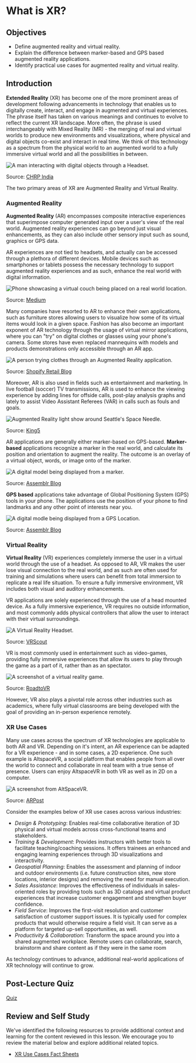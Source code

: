 # What is XR?

## Objectives

- Define augmented reality and virtual reality.
- Explain the difference between marker-based and GPS based augmented reality applications.
- Identify practical use cases for augmented reality and virtual reality.

## Introduction

**Extended Reality** (XR) has become one of the more prominent areas of development following advancements in technology that enables us to digitally create, interact, and engage in augmented and virtual experiences. The phrase itself has taken on various meanings and continues to evolve to reflect the current XR landscape. More often, the phrase is used interchangeably with Mixed Reality (MR) - the merging of real and virtual worlds to produce new environments and visualizations, where physical and digital objects co-exist and interact in real time. We think of this technology as a spectrum from the physical world to an augmented world to a fully immersive virtual world and all the possibilities in between.

![A man interacting with digital objects through a Headset.](../../images/xr-show.png)

Source: [CHRP India](https://www.chrp-india.com/blog/extended-reality-the-new-age-immersive-technology-star/)

The two primary areas of XR are Augmented Reality and Virtual Reality.

### Augmented Reality

**Augmented Reality** (AR) encompasses composite interactive experiences that superimpose computer generated input over a user's view of the real world. Augmented reality experiences can go beyond just visual enhancements, as they can also include other sensory input such as sound, graphics or GPS data.

AR experiences are not tied to headsets, and actually can be accessed through a plethora of different devices. Mobile devices such as smartphones or tablets possess the necessary technology to support augmented reality experiences and as such, enhance the real world with digital information.

![Phone showcasing a virtual couch being placed on a real world location.](../../images/ar-furniture-placement.png)

Source: [Medium](https://medium.com/@riyajohn9495/why-augmented-reality-is-important-5f558fab2a0f)

Many companies have resorted to AR to enhance their own applications, such as furniture stores allowing users to visualize how some of its virtual items would look in a given space. Fashion has also become an important exponent of AR technology through the usage of virtual mirror applications, where you can "try" on digital clothes or glasses using your phone's camera. Some stores have even replaced mannequins with models and products demonstrations only accessible through an AR app.

![A person trying clothes through an Augmented Reality application.](../../images/smart-dresser-app.jpg)

Source: [Shopify Retail Blog](https://www.shopify.com/retail/how-these-retailers-are-using-augmented-reality-to-enhance-the-customer-experience)

Moreover, AR is also used in fields such as entertainment and marketing. In live football (soccer) TV transmissions, AR is used to enhance the viewing experience by adding lines for offside calls, post-play analysis graphs and lately to assist Video Assistant Referees (VAR) in calls such as fouls and goals.

![Augmented Reality light show around Seattle's Space Needle.](../../images/ar-space-needle-show.png)

Source: [King5](https://www.king5.com/article/news/local/seattles-stunning-new-years-at-the-needle-show-goes-virtual-this-year/281-0ec1d1e2-543d-4fe2-bc07-37968691b905)

AR applications are generally either marker-based on GPS-based. **Marker-based** applications recognize a marker in the real world, and calculate its position and orientation to augment the reality. The outcome is an overlay of a virtual object, words, or image onto of the marker.

![A digital model being displayed from a marker.](../../images/ar-marker-based.png)​

Source: [Assemblr Blog](https://blog.assemblrworld.com/3-different-types-of-marker/)

**GPS based** applications take advantage of Global Positioning System (GPS) tools in your phone. The applications use the position of your phone to find landmarks and any other point of interests near you.

![A digital modle being displayed from a GPS Location.](../../images/ar-gps-based.png)

Source: [Assemblr Blog](https://blog.assemblrworld.com/3-different-types-of-marker/)

### Virtual Reality

**Virtual Reality** (VR) experiences completely immerse the user in a virtual world through the use of a headset. As opposed to AR, VR makes the user lose visual connection to the real world, and as such are often used for training and simulations where users can benefit from total immersion to replicate a real life situation. To ensure a fully immersive environment, VR includes both visual and auditory enhancements.

VR applications are solely experienced through the use of a head mounted device. As a fully immersive experience, VR requires no outside information, and most commonly adds physical controllers that allow the user to interact with their virtual surroundings.

![A Virtual Reality Headset.](../../images/vr-headset.png)

Source: [VRScout](https://vrscout.com/news/samsungs-odyssey-vr-headset-oled/)

VR is most commonly used in entertainment such as video-games, providing fully immersive experiences that allow its users to play through the game as a part of it, rather than as an spectator.

![A screenshot of a virtual reality game.](../../images/vr-game-beatsaber.png)

Source: [RoadtoVR](https://www.roadtovr.com/beat-saber-to-get-more-songs-expert-difficulty-and-pro-mode/)

However, VR also plays a pivotal role across other industries such as academics, where fully virtual classrooms are being developed with the goal of providing an in-person experience remotely.

### XR Use Cases

Many use cases across the spectrum of XR technologies are applicable to both AR and VR. Depending on it's intent, an AR experience can be adapted for a VR experience - and in some cases, a 2D experience. One such example is AltspaceVR, a social platform that enables people from all over the world to connect and collaborate in real team with a true sense of presence. Users can enjoy AltspaceVR in both VR as well as in 2D on a computer.

![A screenshot from AltSpaceVR.](../../images/altspacevr-screenshot.png)

Source: [ARPost](https://arpost.co/2020/07/21/altspacevr-update-customization-options/)

Consider the examples below of XR use cases across various industries:

- _Design & Prototyping_:  Enables real-time collaborative iteration of 3D physical and virtual models across cross-functional teams and stakeholders.
- _Training & Development_: Provides instructors with better tools to facilitate teaching/coaching sessions. It offers trainees an enhanced and engaging learning experiences through 3D visualizations and interactivity.
- _Geospatial Planning_:  Enables the assessment and planning of indoor and outdoor environments (i.e. future construction sites, new store locations, interior designs) and removing the need for manual execution.
- _Sales Assistance_:   Improves the effectiveness of individuals in sales-oriented roles by providing tools such as 3D catalogs and virtual product experiences that increase customer engagement and strengthen buyer confidence.
- _Field Service_:  Improves the first-visit resolution and customer satisfaction of customer support issues. It is typically used for complex products that would otherwise require a field visit.  It can  serve as a platform for targeted up-sell opportunities, as well.
- _Productivity & Collaboration_:   Transform the space around you into a shared augmented workplace. Remote users can collaborate, search, brainstorm and share content as if they were in the same room

As technology continues to advance, additional real-world applications of XR technology will continue to grow.

## Post-Lecture Quiz

[Quiz](https://ashy-plant-023e6671e.1.azurestaticapps.net/quiz/0)

## Review and Self Study

We've identified the following resources to provide additional context and learning for the content reviewed in this lesson. We encourage you to review the material below and explore additional related topics.

- [XR Use Cases Fact Sheets](https://xra.org/public-policy/xr-use-cases-fact-sheets/)
